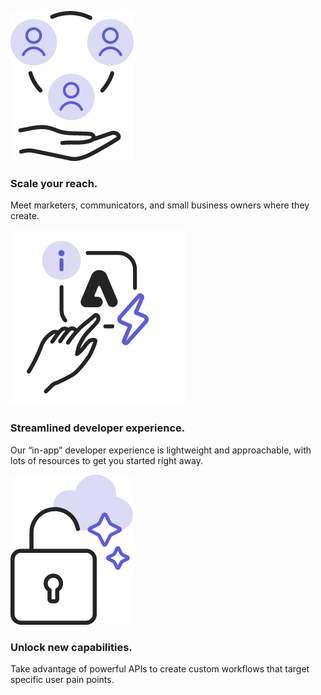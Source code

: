 
<TextBlock slots="image, heading, text" width="33%" theme="light"  className="creatorToolBox"/>

![Icon showing people becoming connected in a graph](../images/Creator_Tool_1.png)

### Scale your reach.

Meet marketers, communicators, and small business owners where they create.

<TextBlock slots="image, heading, text" width="33%"  theme="light" className="creatorToolBox" />

![Icon showing an unlocked padlock](../images/SX_lin_StreamlineDevSupport_140@2x.png)

### Streamlined developer experience.

Our “in-app” developer experience is lightweight and approachable, with lots of resources to get you started right away.

<TextBlock slots="image, heading, text" width="33%"  theme="light" className="creatorToolBox" />

![Hand hovering over an Adobe Express logo, a clock icon to indicate that users' save time, and a lightning bolt to indicate that users' workflows are supercharged](../images/Creator_Tool_2.png)

### Unlock new capabilities.

Take advantage of powerful APIs to create custom workflows that target specific user pain points.
